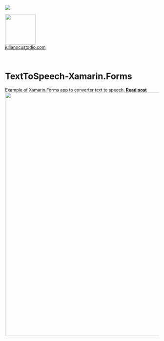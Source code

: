 
<image src="https://camo.githubusercontent.com/f13bbe855abf1e435732ed337f17d7d9e09657ad/68747470733a2f2f63686f6866692e76697375616c73747564696f2e636f6d2f5f617069732f7075626c69632f6275696c642f646566696e6974696f6e732f62396130313732632d303932362d343262382d616632662d3234393533393737336261352f31332f6261646765"/>



  <a href="http://julianocustodio.com" target="_blank"><image width="100px" src="https://julianocustodiosite.files.wordpress.com/2017/02/cropped-logojuliano.png?w=300&h=300&crop=1"/></a>
 <br/><a href="http://julianocustodio.com">julianocustodio.com</a>

 
<br/>


# TextToSpeech-Xamarin.Forms
Example of Xamarin.Forms app to converter text to speech. 
<a href="https://julianocustodio.com/texttospeech/" target="_blank"><b> Read post</b></a></br> 
<a href="https://julianocustodio.com/texttospeech/">
<image width="800px" src="https://julianocustodiosite.files.wordpress.com/2018/04/walltexttospeech.png?w=768"/></a>

<br/>
